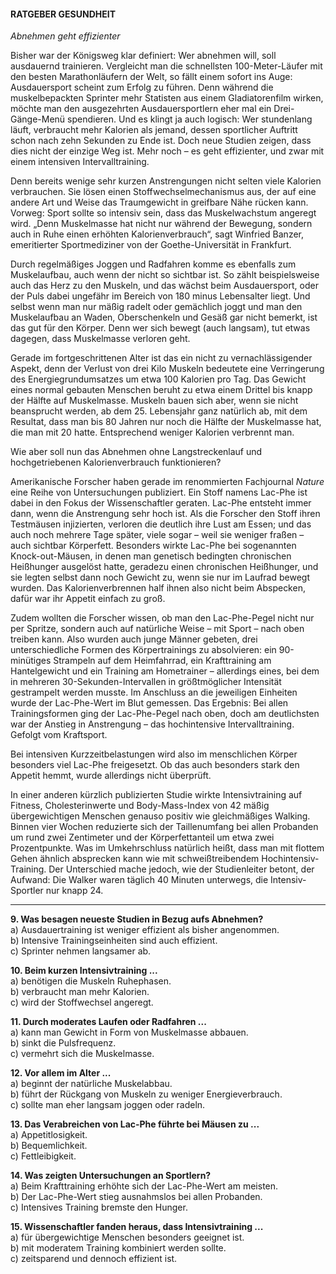 #### RATGEBER GESUNDHEIT
*Abnehmen geht effizienter*

Bisher war der Königsweg klar definiert: Wer abnehmen will, soll ausdauernd trainieren. Vergleicht man die schnellsten 100-Meter-Läufer mit den besten Marathonläufern der Welt, so fällt einem sofort ins Auge: Ausdauersport scheint zum Erfolg zu führen. Denn während die muskelbepackten Sprinter mehr Statisten aus einem Gladiatorenfilm wirken, möchte man den ausgezehrten Ausdauersportlern eher mal ein Drei-Gänge-Menü spendieren. Und es klingt ja auch logisch: Wer stundenlang läuft, verbraucht mehr Kalorien als jemand, dessen sportlicher Auftritt schon nach zehn Sekunden zu Ende ist. Doch neue Studien zeigen, dass dies nicht der einzige Weg ist. Mehr noch – es geht effizienter, und zwar mit einem intensiven Intervalltraining.

Denn bereits wenige sehr kurzen Anstrengungen nicht selten viele Kalorien verbrauchen. Sie lösen einen Stoffwechselmechanismus aus, der auf eine andere Art und Weise das Traumgewicht in greifbare Nähe rücken kann. Vorweg: Sport sollte so intensiv sein, dass das Muskelwachstum angeregt wird. „Denn Muskelmasse hat nicht nur während der Bewegung, sondern auch in Ruhe einen erhöhten Kalorienverbrauch“, sagt Winfried Banzer, emeritierter Sportmediziner von der Goethe-Universität in Frankfurt.

Durch regelmäßiges Joggen und Radfahren komme es ebenfalls zum Muskelaufbau, auch wenn der nicht so sichtbar ist. So zählt beispielsweise auch das Herz zu den Muskeln, und das wächst beim Ausdauersport, oder der Puls dabei ungefähr im Bereich von 180 minus Lebensalter liegt. Und selbst wenn man nur mäßig radelt oder gemächlich joggt und man den Muskelaufbau an Waden, Oberschenkeln und Gesäß gar nicht bemerkt, ist das gut für den Körper. Denn wer sich bewegt (auch langsam), tut etwas dagegen, dass Muskelmasse verloren geht.

Gerade im fortgeschrittenen Alter ist das ein nicht zu vernachlässigender Aspekt, denn der Verlust von drei Kilo Muskeln bedeutete eine Verringerung des Energiegrundumsatzes um etwa 100 Kalorien pro Tag. Das Gewicht eines normal gebauten Menschen beruht zu etwa einem Drittel bis knapp der Hälfte auf Muskelmasse. Muskeln bauen sich aber, wenn sie nicht beansprucht werden, ab dem 25. Lebensjahr ganz natürlich ab, mit dem Resultat, dass man bis 80 Jahren nur noch die Hälfte der Muskelmasse hat, die man mit 20 hatte. Entsprechend weniger Kalorien verbrennt man.

Wie aber soll nun das Abnehmen ohne Langstreckenlauf und hochgetriebenen Kalorienverbrauch funktionieren?

Amerikanische Forscher haben gerade im renommierten Fachjournal *Nature* eine Reihe von Untersuchungen publiziert. Ein Stoff namens Lac-Phe ist dabei in den Fokus der Wissenschaftler geraten. Lac-Phe entsteht immer dann, wenn die Anstrengung sehr hoch ist. Als die Forscher den Stoff ihren Testmäusen injizierten, verloren die deutlich ihre Lust am Essen; und das auch noch mehrere Tage später, viele sogar – weil sie weniger fraßen – auch sichtbar Körperfett. Besonders wirkte Lac-Phe bei sogenannten Knock-out-Mäusen, in denen man genetisch bedingten chronischen Heißhunger ausgelöst hatte, geradezu einen chronischen Heißhunger, und sie legten selbst dann noch Gewicht zu, wenn sie nur im Laufrad bewegt wurden. Das Kalorienverbrennen half ihnen also nicht beim Abspecken, dafür war ihr Appetit einfach zu groß.

Zudem wollten die Forscher wissen, ob man den Lac-Phe-Pegel nicht nur per Spritze, sondern auch auf natürliche Weise – mit Sport – nach oben treiben kann. Also wurden auch junge Männer gebeten, drei unterschiedliche Formen des Körpertrainings zu absolvieren: ein 90-minütiges Strampeln auf dem Heimfahrrad, ein Krafttraining am Hantelgewicht und ein Training am Hometrainer – allerdings eines, bei dem in mehreren 30-Sekunden-Intervallen in größtmöglicher Intensität gestrampelt werden musste. Im Anschluss an die jeweiligen Einheiten wurde der Lac-Phe-Wert im Blut gemessen. Das Ergebnis: Bei allen Trainingsformen ging der Lac-Phe-Pegel nach oben, doch am deutlichsten war der Anstieg in Anstrengung – das hochintensive Intervalltraining. Gefolgt vom Kraftsport.

Bei intensiven Kurzzeitbelastungen wird also im menschlichen Körper besonders viel Lac-Phe freigesetzt. Ob das auch besonders stark den Appetit hemmt, wurde allerdings nicht überprüft.

In einer anderen kürzlich publizierten Studie wirkte Intensivtraining auf Fitness, Cholesterinwerte und Body-Mass-Index von 42 mäßig übergewichtigen Menschen genauso positiv wie gleichmäßiges Walking. Binnen vier Wochen reduzierte sich der Taillenumfang bei allen Probanden um rund zwei Zentimeter und der Körperfettanteil um etwa zwei Prozentpunkte. Was im Umkehrschluss natürlich heißt, dass man mit flottem Gehen ähnlich absprecken kann wie mit schweißtreibendem Hochintensiv-Training. Der Unterschied mache jedoch, wie der Studienleiter betont, der Aufwand: Die Walker waren täglich 40 Minuten unterwegs, die Intensiv-Sportler nur knapp 24.

---

**9. Was besagen neueste Studien in Bezug aufs Abnehmen?**  
a) Ausdauertraining ist weniger effizient als bisher angenommen.  
b) Intensive Trainingseinheiten sind auch effizient.  
c) Sprinter nehmen langsamer ab.

**10. Beim kurzen Intensivtraining ...**  
a) benötigen die Muskeln Ruhephasen.  
b) verbraucht man mehr Kalorien.  
c) wird der Stoffwechsel angeregt.

**11. Durch moderates Laufen oder Radfahren ...**  
a) kann man Gewicht in Form von Muskelmasse abbauen.  
b) sinkt die Pulsfrequenz.  
c) vermehrt sich die Muskelmasse.

**12. Vor allem im Alter ...**  
a) beginnt der natürliche Muskelabbau.  
b) führt der Rückgang von Muskeln zu weniger Energieverbrauch.  
c) sollte man eher langsam joggen oder radeln.

**13. Das Verabreichen von Lac-Phe führte bei Mäusen zu ...**  
a) Appetitlosigkeit.  
b) Bequemlichkeit.  
c) Fettleibigkeit.

**14. Was zeigten Untersuchungen an Sportlern?**  
a) Beim Krafttraining erhöhte sich der Lac-Phe-Wert am meisten.  
b) Der Lac-Phe-Wert stieg ausnahmslos bei allen Probanden.  
c) Intensives Training bremste den Hunger.

**15. Wissenschaftler fanden heraus, dass Intensivtraining ...**  
a) für übergewichtige Menschen besonders geeignet ist.  
b) mit moderatem Training kombiniert werden sollte.  
c) zeitsparend und dennoch effizient ist.